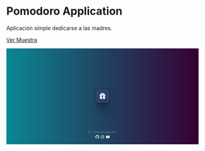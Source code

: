 # Pomodoro Application

Aplicación simple dedicarse a las madres.

[Ver Muestra](https://practicaldev101.github.io/proyecto-madre-app/) 


![Demo Image](https://github.com/practicaldev101/proyecto-madre-app/blob/master/docs/demo.png)